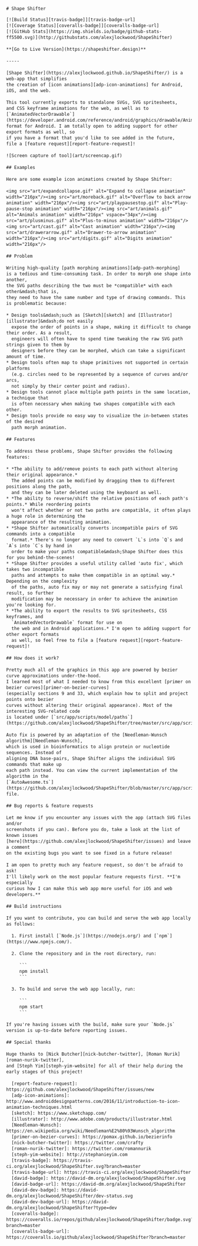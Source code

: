 ```
# Shape Shifter
```


    [![Build Status][travis-badge]][travis-badge-url]
    [![Coverage Status][coveralls-badge]][coveralls-badge-url]
    [![GitHub Stats](https://img.shields.io/badge/github-stats-ff5500.svg)](http://githubstats.com/alexjlockwood/ShapeShifter)

    **[Go to Live Version](https://shapeshifter.design)**

    -----

    [Shape Shifter](https://alexjlockwood.github.io/ShapeShifter/) is a web-app that simplifies
    the creation of [icon animations][adp-icon-animations] for Android, iOS, and the web.

    This tool currently exports to standalone SVGs, SVG spritesheets,
    and CSS keyframe animations for the web, as well as to
    [`AnimatedVectorDrawable`](https://developer.android.com/reference/android/graphics/drawable/AnimatedVectorDrawable.html)
    format for Android. I am totally open to adding support for other export formats as well, so
    if you have a format that you'd like to see added in the future,
    file a [feature request][report-feature-request]!

    ![Screen capture of tool](art/screencap.gif)

    ## Examples

    Here are some example icon animations created by Shape Shifter:

    <img src="art/expandcollapse.gif" alt="Expand to collapse animation" width="216px"/><img src="art/moreback.gif" alt="Overflow to back arrow animation" width="216px"/><img src="art/playpausestop.gif" alt="Play-pause-stop animation" width="216px"/><img src="art/animals.gif" alt="Animals animation" width="216px" vspace="34px"/><img src="art/plusminus.gif" alt="Plus-to-minus animation" width="216px"/><img src="art/cast.gif" alt="Cast animation" width="216px"/><img src="art/drawerarrow.gif" alt="Drawer-to-arrow animation" width="216px"/><img src="art/digits.gif" alt="Digits animation" width="216px"/>

    ## Problem

    Writing high-quality [path morphing animations][adp-path-morphing]
    is a tedious and time-consuming task. In order to morph one shape into another,
    the SVG paths describing the two must be *compatible* with each other&mdash;that is,
    they need to have the same number and type of drawing commands. This is problematic because:

    * Design tools&mdash;such as [Sketch][sketch] and [Illustrator][illustrator]&mdash;do not easily
      expose the order of points in a shape, making it difficult to change their order. As a result,
      engineers will often have to spend time tweaking the raw SVG path strings given to them by
      designers before they can be morphed, which can take a significant amount of time.
    * Design tools often map to shape primitives not supported in certain platforms
      (e.g. circles need to be represented by a sequence of curves and/or arcs,
      not simply by their center point and radius).
    * Design tools cannot place multiple path points in the same location, a technique that
      is often necessary when making two shapes compatible with each other.
    * Design tools provide no easy way to visualize the in-between states of the desired
      path morph animation.

    ## Features

    To address these problems, Shape Shifter provides the following features:

    * *The ability to add/remove points to each path without altering their original appearance.*
      The added points can be modified by dragging them to different positions along the path,
      and they can be later deleted using the keyboard as well.
    * *The ability to reverse/shift the relative positions of each path's points.* While reordering points
      won't affect whether or not two paths are compatible, it often plays a huge role in determining the
      appearance of the resulting animation.
    * *Shape Shifter automatically converts incompatible pairs of SVG commands into a compatible
      format.* There's no longer any need to convert `L`s into `Q`s and `A`s into `C`s by hand in
      order to make your paths compatible&mdash;Shape Shifter does this for you behind-the-scenes!
    * *Shape Shifter provides a useful utility called 'auto fix', which takes two incompatible
      paths and attempts to make them compatible in an optimal way.* Depending on the complexity
      of the paths, auto fix may or may not generate a satisfying final result, so further
      modification may be necessary in order to achieve the animation you're looking for.
    * *The ability to export the results to SVG spritesheets, CSS keyframes, and
      `AnimatedVectorDrawable` format for use on
      the web and in Android applications.* I'm open to adding support for other export formats
      as well, so feel free to file a [feature request][report-feature-request]!

    ## How does it work?

    Pretty much all of the graphics in this app are powered by bezier curve approximations under-the-hood.
    I learned most of what I needed to know from this excellent [primer on bezier curves][primer-on-bezier-curves]
    (especially sections 9 and 33, which explain how to split and project points onto bezier
    curves without altering their original appearance). Most of the interesting SVG-related code
    is located under [`src/app/scripts/model/paths`](https://github.com/alexjlockwood/ShapeShifter/tree/master/src/app/scripts/model/paths).

    Auto fix is powered by an adaptation of the [Needleman-Wunsch algorithm][Needleman-Wunsch],
    which is used in bioinformatics to align protein or nucleotide sequences. Instead of
    aligning DNA base-pairs, Shape Shifter aligns the individual SVG commands that make up
    each path instead. You can view the current implementation of the algorithm in the
    [`AutoAwesome.ts`](https://github.com/alexjlockwood/ShapeShifter/blob/master/src/app/scripts/algorithms/AutoAwesome.ts) file.

    ## Bug reports & feature requests

    Let me know if you encounter any issues with the app (attach SVG files and/or
    screenshots if you can). Before you do, take a look at the list of known issues
    [here](https://github.com/alexjlockwood/ShapeShifter/issues) and leave a comment
    on the existing bugs you want to see fixed in a future release!

    I am open to pretty much any feature request, so don't be afraid to ask!
    I'll likely work on the most popular feature requests first. **I'm especially
    curious how I can make this web app more useful for iOS and web developers.**

    ## Build instructions

    If you want to contribute, you can build and serve the web app locally as follows:

      1. First install [`Node.js`](https://nodejs.org/) and [`npm`](https://www.npmjs.com/).

      2. Clone the repository and in the root directory, run:

         ```
         npm install
         ```

      3. To build and serve the web app locally, run:

         ```
         npm start
         ```

    If you're having issues with the build, make sure your `Node.js` version is up-to-date before reporting issues.

    ## Special thanks

    Huge thanks to [Nick Butcher][nick-butcher-twitter], [Roman Nurik][roman-nurik-twitter],
    and [Steph Yim][steph-yim-website] for all of their help during the early stages of this project!

      [report-feature-request]: https://github.com/alexjlockwood/ShapeShifter/issues/new
      [adp-icon-animations]: http://www.androiddesignpatterns.com/2016/11/introduction-to-icon-animation-techniques.html
      [sketch]: https://www.sketchapp.com/
      [illustrator]: http://www.adobe.com/products/illustrator.html
      [Needleman-Wunsch]: https://en.wikipedia.org/wiki/Needleman%E2%80%93Wunsch_algorithm
      [primer-on-bezier-curves]: https://pomax.github.io/bezierinfo
      [nick-butcher-twitter]: https://twitter.com/crafty
      [roman-nurik-twitter]: https://twitter.com/romannurik
      [steph-yim-website]: http://stephanieyim.com
      [travis-badge]: https://travis-ci.org/alexjlockwood/ShapeShifter.svg?branch=master
      [travis-badge-url]: https://travis-ci.org/alexjlockwood/ShapeShifter
      [david-badge]: https://david-dm.org/alexjlockwood/ShapeShifter.svg
      [david-badge-url]: https://david-dm.org/alexjlockwood/ShapeShifter
      [david-dev-badge]: https://david-dm.org/alexjlockwood/ShapeShifter/dev-status.svg
      [david-dev-badge-url]: https://david-dm.org/alexjlockwood/ShapeShifter?type=dev
      [coveralls-badge]: https://coveralls.io/repos/github/alexjlockwood/ShapeShifter/badge.svg?branch=master
      [coveralls-badge-url]: https://coveralls.io/github/alexjlockwood/ShapeShifter?branch=master




